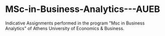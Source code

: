 # MSc-in-Business-Analytics---AUEB
Indicative Assignments performed in the program "Msc in Business Analytics" of Athens University of Economics &amp; Business.
